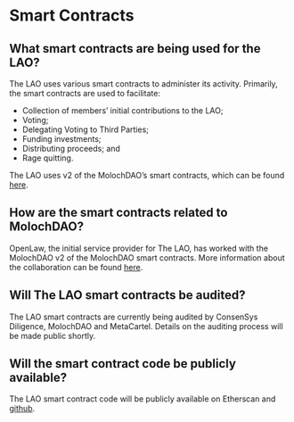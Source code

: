 # Smart Contracts

## What smart contracts are being used for the LAO?

The LAO uses various smart contracts to administer its activity. Primarily, the smart contracts are used to facilitate:

- Collection of members’ initial contributions to the LAO;
- Voting;
- Delegating Voting to Third Parties;
- Funding investments;
- Distributing proceeds; and
- Rage quitting.

The LAO uses v2 of the MolochDAO’s smart contracts, which can be found [here](https://github.com/MolochVentures/moloch).

## How are the smart contracts related to MolochDAO?

OpenLaw, the initial service provider for The LAO, has worked with the MolochDAO v2 of the MolochDAO smart contracts. More information about the collaboration can be found [here](https://medium.com/@thelaoofficial/the-lao-joins-forces-with-moloch-dao-and-metacartel-to-begin-to-standardize-dao-related-smart-b6ee4b0db071).

## Will The LAO smart contracts be audited?

The LAO smart contracts are currently being audited by ConsenSys Diligence, MolochDAO and MetaCartel. Details on the auditing process will be made public shortly.

## Will the smart contract code be publicly available?

The LAO smart contract code will be publicly available on Etherscan and [github](https://github.com/openlawteam/lao).
